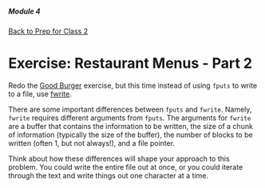 ##### Module 4
[Back to Prep for Class 2](../../class2-prep#files-hex)
# Exercise: Restaurant Menus - Part 2

Redo the [Good Burger](../filewrite/) exercise, but this time instead of using `fputs` to write to a file, use <a href="https://reference.cs50.net/stdio.h/fwrite" target="_blank">fwrite</a>.

There are some important differences between `fputs` and `fwrite`. Namely, `fwrite` requires different arguments from `fputs`. The arguments for `fwrite` are a buffer that contains the information to be written, the size of a chunk of information (typically the size of the buffer), the number of blocks to be written (often 1, but not always!), and a file pointer.

Think about how these differences will shape your approach to this problem. You could write the entire file out at once, or you could iterate through the text and write things out one character at a time.





